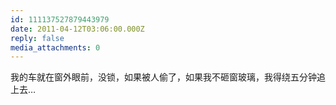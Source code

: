 ```yaml
---
id: 111137527879443979
date: 2011-04-12T03:06:00.000Z
reply: false
media_attachments: 0
---
```


我的车就在窗外眼前，没锁，如果被人偷了，如果我不砸窗玻璃，我得绕五分钟追上去… ​​​​

